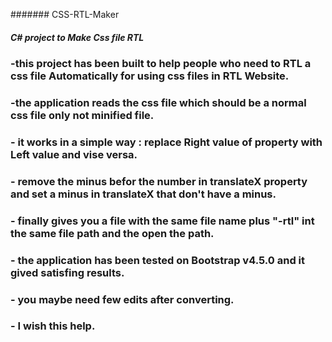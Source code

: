 ####### CSS-RTL-Maker
##### C# project to Make Css file RTL 
### -this project has been built to help people who need to RTL a css file Automatically for using css files in RTL Website.
### -the application reads the css file which should be a normal css file only not minified file.
### - it works in a simple way : replace Right value of property with Left value and vise versa.
### - remove the minus befor the number in translateX property and set a minus in translateX that don't have a minus.
### - finally gives you a file with the same file name plus "-rtl" int the same file path and the open the path.
### - the application has been tested on Bootstrap v4.5.0  and it gived satisfing results.
### - you maybe need few edits after converting.
### - I wish this help.



